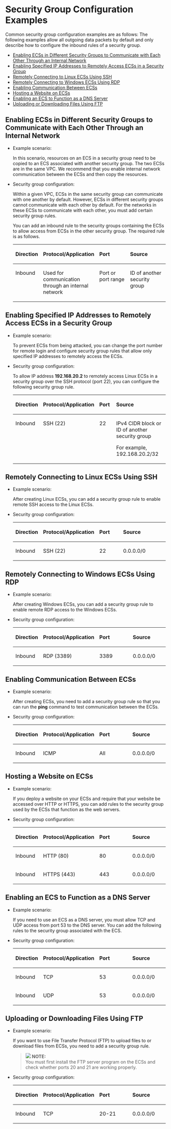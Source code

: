 # Security Group Configuration Examples<a name="EN-US_TOPIC_0140323152"></a>

Common security group configuration examples are as follows: The following examples allow all outgoing data packets by default and only describe how to configure the inbound rules of a security group.

-   [Enabling ECSs in Different Security Groups to Communicate with Each Other Through an Internal Network](#en-us_topic_0118534011_section14197522283)
-   [Enabling Specified IP Addresses to Remotely Access ECSs in a Security Group](#en-us_topic_0118534011_section17693183118306)
-   [Remotely Connecting to Linux ECSs Using SSH](#en-us_topic_0118534011_section115069253338)
-   [Remotely Connecting to Windows ECSs Using RDP](#en-us_topic_0118534011_section168046312349)
-   [Enabling Communication Between ECSs](#en-us_topic_0118534011_section34721049193411)
-   [Hosting a Website on ECSs](#en-us_topic_0118534011_section1517991516357)
-   [Enabling an ECS to Function as a DNS Server](#en-us_topic_0118534011_section2910346123520)
-   [Uploading or Downloading Files Using FTP](#en-us_topic_0118534011_section5964121693610)

## Enabling ECSs in Different Security Groups to Communicate with Each Other Through an Internal Network<a name="en-us_topic_0118534011_section14197522283"></a>

-   Example scenario:

    In this scenario, resources on an ECS in a security group need to be copied to an ECS associated with another security group. The two ECSs are in the same VPC. We recommend that you enable internal network communication between the ECSs and then copy the resources.

-   Security group configuration:

    Within a given VPC, ECSs in the same security group can communicate with one another by default. However, ECSs in different security groups cannot communicate with each other by default. For the networks in these ECSs to communicate with each other, you must add certain security group rules.

    You can add an inbound rule to the security groups containing the ECSs to allow access from ECSs in the other security group. The required rule is as follows.

    <a name="en-us_topic_0118534011_table854766319358"></a>
    <table><thead align="left"><tr id="en-us_topic_0118534011_row2051403019358"><th class="cellrowborder" valign="top" width="12.400000000000002%" id="mcps1.1.5.1.1"><p id="en-us_topic_0118534011_p3928016319358"><a name="en-us_topic_0118534011_p3928016319358"></a><a name="en-us_topic_0118534011_p3928016319358"></a><strong id="en-us_topic_0118534011_en-us_topic_0118646266_en-us_topic_0118534005_b13723751135618"><a name="en-us_topic_0118534011_en-us_topic_0118646266_en-us_topic_0118534005_b13723751135618"></a><a name="en-us_topic_0118534011_en-us_topic_0118646266_en-us_topic_0118534005_b13723751135618"></a>Direction</strong></p>
    </th>
    <th class="cellrowborder" valign="top" width="32.43000000000001%" id="mcps1.1.5.1.2"><p id="en-us_topic_0118534011_p5102371419358"><a name="en-us_topic_0118534011_p5102371419358"></a><a name="en-us_topic_0118534011_p5102371419358"></a><strong id="en-us_topic_0118534011_b842352706104812"><a name="en-us_topic_0118534011_b842352706104812"></a><a name="en-us_topic_0118534011_b842352706104812"></a>Protocol/Application</strong></p>
    </th>
    <th class="cellrowborder" valign="top" width="24.810000000000002%" id="mcps1.1.5.1.3"><p id="en-us_topic_0118534011_p2415644494621"><a name="en-us_topic_0118534011_p2415644494621"></a><a name="en-us_topic_0118534011_p2415644494621"></a><strong id="en-us_topic_0118534011_b842352706161911_1"><a name="en-us_topic_0118534011_b842352706161911_1"></a><a name="en-us_topic_0118534011_b842352706161911_1"></a>Port</strong></p>
    </th>
    <th class="cellrowborder" valign="top" width="30.360000000000003%" id="mcps1.1.5.1.4"><p id="en-us_topic_0118534011_p1911210519358"><a name="en-us_topic_0118534011_p1911210519358"></a><a name="en-us_topic_0118534011_p1911210519358"></a><strong id="en-us_topic_0118534011_en-us_topic_0118646266_en-us_topic_0118534005_b1665113556568"><a name="en-us_topic_0118534011_en-us_topic_0118646266_en-us_topic_0118534005_b1665113556568"></a><a name="en-us_topic_0118534011_en-us_topic_0118646266_en-us_topic_0118534005_b1665113556568"></a>Source</strong></p>
    </th>
    </tr>
    </thead>
    <tbody><tr id="en-us_topic_0118534011_row3779122419358"><td class="cellrowborder" valign="top" width="12.400000000000002%" headers="mcps1.1.5.1.1 "><p id="en-us_topic_0118534011_p4808290419358"><a name="en-us_topic_0118534011_p4808290419358"></a><a name="en-us_topic_0118534011_p4808290419358"></a>Inbound</p>
    </td>
    <td class="cellrowborder" valign="top" width="32.43000000000001%" headers="mcps1.1.5.1.2 "><p id="en-us_topic_0118534011_p4119033619358"><a name="en-us_topic_0118534011_p4119033619358"></a><a name="en-us_topic_0118534011_p4119033619358"></a>Used for communication through an internal network</p>
    </td>
    <td class="cellrowborder" valign="top" width="24.810000000000002%" headers="mcps1.1.5.1.3 "><p id="en-us_topic_0118534011_p4640703694621"><a name="en-us_topic_0118534011_p4640703694621"></a><a name="en-us_topic_0118534011_p4640703694621"></a>Port or port range</p>
    </td>
    <td class="cellrowborder" valign="top" width="30.360000000000003%" headers="mcps1.1.5.1.4 "><p id="en-us_topic_0118534011_p6027368919358"><a name="en-us_topic_0118534011_p6027368919358"></a><a name="en-us_topic_0118534011_p6027368919358"></a>ID of another security group</p>
    </td>
    </tr>
    </tbody>
    </table>


## Enabling Specified IP Addresses to Remotely Access ECSs in a Security Group<a name="en-us_topic_0118534011_section17693183118306"></a>

-   Example scenario:

    To prevent ECSs from being attacked, you can change the port number for remote login and configure security group rules that allow only specified IP addresses to remotely access the ECSs.

-   Security group configuration:

    To allow IP address  **192.168.20.2**  to remotely access Linux ECSs in a security group over the SSH protocol \(port 22\), you can configure the following security group rule.

    <a name="en-us_topic_0118534011_table2497622119555"></a>
    <table><thead align="left"><tr id="en-us_topic_0118534011_row407563919555"><th class="cellrowborder" valign="top" width="12.04120412041204%" id="mcps1.1.5.1.1"><p id="en-us_topic_0118534011_p181361106345"><a name="en-us_topic_0118534011_p181361106345"></a><a name="en-us_topic_0118534011_p181361106345"></a><strong id="en-us_topic_0118534011_b137891355798"><a name="en-us_topic_0118534011_b137891355798"></a><a name="en-us_topic_0118534011_b137891355798"></a>Direction</strong></p>
    </th>
    <th class="cellrowborder" valign="top" width="18.51185118511851%" id="mcps1.1.5.1.2"><p id="en-us_topic_0118534011_p6169135719555"><a name="en-us_topic_0118534011_p6169135719555"></a><a name="en-us_topic_0118534011_p6169135719555"></a><strong id="en-us_topic_0118534011_b62878816103"><a name="en-us_topic_0118534011_b62878816103"></a><a name="en-us_topic_0118534011_b62878816103"></a>Protocol/Application</strong></p>
    </th>
    <th class="cellrowborder" valign="top" width="16.53165316531653%" id="mcps1.1.5.1.3"><p id="en-us_topic_0118534011_p2343829819555"><a name="en-us_topic_0118534011_p2343829819555"></a><a name="en-us_topic_0118534011_p2343829819555"></a><strong id="en-us_topic_0118534011_b9902119131013"><a name="en-us_topic_0118534011_b9902119131013"></a><a name="en-us_topic_0118534011_b9902119131013"></a>Port</strong></p>
    </th>
    <th class="cellrowborder" valign="top" width="52.91529152915292%" id="mcps1.1.5.1.4"><p id="en-us_topic_0118534011_p1945401819555"><a name="en-us_topic_0118534011_p1945401819555"></a><a name="en-us_topic_0118534011_p1945401819555"></a><strong id="en-us_topic_0118534011_b1742151071014"><a name="en-us_topic_0118534011_b1742151071014"></a><a name="en-us_topic_0118534011_b1742151071014"></a>Source</strong></p>
    </th>
    </tr>
    </thead>
    <tbody><tr id="en-us_topic_0118534011_row3227161019555"><td class="cellrowborder" valign="top" width="12.04120412041204%" headers="mcps1.1.5.1.1 "><p id="en-us_topic_0118534011_p313671093414"><a name="en-us_topic_0118534011_p313671093414"></a><a name="en-us_topic_0118534011_p313671093414"></a>Inbound</p>
    </td>
    <td class="cellrowborder" valign="top" width="18.51185118511851%" headers="mcps1.1.5.1.2 "><p id="en-us_topic_0118534011_p6386359419555"><a name="en-us_topic_0118534011_p6386359419555"></a><a name="en-us_topic_0118534011_p6386359419555"></a>SSH (22)</p>
    </td>
    <td class="cellrowborder" valign="top" width="16.53165316531653%" headers="mcps1.1.5.1.3 "><p id="en-us_topic_0118534011_p4840629219555"><a name="en-us_topic_0118534011_p4840629219555"></a><a name="en-us_topic_0118534011_p4840629219555"></a>22</p>
    </td>
    <td class="cellrowborder" valign="top" width="52.91529152915292%" headers="mcps1.1.5.1.4 "><p id="en-us_topic_0118534011_p2859561419555"><a name="en-us_topic_0118534011_p2859561419555"></a><a name="en-us_topic_0118534011_p2859561419555"></a>IPv4 CIDR block or ID of another security group</p>
    <p id="en-us_topic_0118534011_p62410334191747"><a name="en-us_topic_0118534011_p62410334191747"></a><a name="en-us_topic_0118534011_p62410334191747"></a>For example, 192.168.20.2/32</p>
    </td>
    </tr>
    </tbody>
    </table>


## Remotely Connecting to Linux ECSs Using SSH<a name="en-us_topic_0118534011_section115069253338"></a>

-   Example scenario:

    After creating Linux ECSs, you can add a security group rule to enable remote SSH access to the Linux ECSs.

-   Security group configuration:

    <a name="en-us_topic_0118534011_table16351717123312"></a>
    <table><thead align="left"><tr id="en-us_topic_0118534011_row19634417153313"><th class="cellrowborder" valign="top" width="14.649999999999999%" id="mcps1.1.5.1.1"><p id="en-us_topic_0118534011_p96349178332"><a name="en-us_topic_0118534011_p96349178332"></a><a name="en-us_topic_0118534011_p96349178332"></a><strong id="en-us_topic_0118534011_b96481030171110"><a name="en-us_topic_0118534011_b96481030171110"></a><a name="en-us_topic_0118534011_b96481030171110"></a>Direction</strong></p>
    </th>
    <th class="cellrowborder" valign="top" width="25.779999999999998%" id="mcps1.1.5.1.2"><p id="en-us_topic_0118534011_p0634141717339"><a name="en-us_topic_0118534011_p0634141717339"></a><a name="en-us_topic_0118534011_p0634141717339"></a><strong id="en-us_topic_0118534011_b20568193181112"><a name="en-us_topic_0118534011_b20568193181112"></a><a name="en-us_topic_0118534011_b20568193181112"></a>Protocol/Application</strong></p>
    </th>
    <th class="cellrowborder" valign="top" width="20.22%" id="mcps1.1.5.1.3"><p id="en-us_topic_0118534011_p19634717103313"><a name="en-us_topic_0118534011_p19634717103313"></a><a name="en-us_topic_0118534011_p19634717103313"></a><strong id="en-us_topic_0118534011_b13935183291110"><a name="en-us_topic_0118534011_b13935183291110"></a><a name="en-us_topic_0118534011_b13935183291110"></a>Port</strong></p>
    </th>
    <th class="cellrowborder" valign="top" width="39.35%" id="mcps1.1.5.1.4"><p id="en-us_topic_0118534011_p166348179336"><a name="en-us_topic_0118534011_p166348179336"></a><a name="en-us_topic_0118534011_p166348179336"></a><strong id="en-us_topic_0118534011_b2110143631114"><a name="en-us_topic_0118534011_b2110143631114"></a><a name="en-us_topic_0118534011_b2110143631114"></a>Source</strong></p>
    </th>
    </tr>
    </thead>
    <tbody><tr id="en-us_topic_0118534011_row17635217123314"><td class="cellrowborder" valign="top" width="14.649999999999999%" headers="mcps1.1.5.1.1 "><p id="en-us_topic_0118534011_p863501710331"><a name="en-us_topic_0118534011_p863501710331"></a><a name="en-us_topic_0118534011_p863501710331"></a>Inbound</p>
    </td>
    <td class="cellrowborder" valign="top" width="25.779999999999998%" headers="mcps1.1.5.1.2 "><p id="en-us_topic_0118534011_p1663551718336"><a name="en-us_topic_0118534011_p1663551718336"></a><a name="en-us_topic_0118534011_p1663551718336"></a>SSH (22)</p>
    </td>
    <td class="cellrowborder" valign="top" width="20.22%" headers="mcps1.1.5.1.3 "><p id="en-us_topic_0118534011_p5635417133313"><a name="en-us_topic_0118534011_p5635417133313"></a><a name="en-us_topic_0118534011_p5635417133313"></a>22</p>
    </td>
    <td class="cellrowborder" valign="top" width="39.35%" headers="mcps1.1.5.1.4 "><p id="en-us_topic_0118534011_p166353177333"><a name="en-us_topic_0118534011_p166353177333"></a><a name="en-us_topic_0118534011_p166353177333"></a>0.0.0.0/0</p>
    </td>
    </tr>
    </tbody>
    </table>


## Remotely Connecting to Windows ECSs Using RDP<a name="en-us_topic_0118534011_section168046312349"></a>

-   Example scenario:

    After creating Windows ECSs, you can add a security group rule to enable remote RDP access to the Windows ECSs.

-   Security group configuration:

    <a name="en-us_topic_0118534011_table129650323711"></a>
    <table><thead align="left"><tr id="en-us_topic_0118534011_row145116433715"><th class="cellrowborder" valign="top" width="13.84%" id="mcps1.1.5.1.1"><p id="en-us_topic_0118534011_p155113453713"><a name="en-us_topic_0118534011_p155113453713"></a><a name="en-us_topic_0118534011_p155113453713"></a><strong id="en-us_topic_0118534011_b629416239134"><a name="en-us_topic_0118534011_b629416239134"></a><a name="en-us_topic_0118534011_b629416239134"></a>Direction</strong></p>
    </th>
    <th class="cellrowborder" valign="top" width="26.590000000000003%" id="mcps1.1.5.1.2"><p id="en-us_topic_0118534011_p165113443717"><a name="en-us_topic_0118534011_p165113443717"></a><a name="en-us_topic_0118534011_p165113443717"></a><strong id="en-us_topic_0118534011_b11162247131"><a name="en-us_topic_0118534011_b11162247131"></a><a name="en-us_topic_0118534011_b11162247131"></a>Protocol/Application</strong></p>
    </th>
    <th class="cellrowborder" valign="top" width="31.47%" id="mcps1.1.5.1.3"><p id="en-us_topic_0118534011_p155214163719"><a name="en-us_topic_0118534011_p155214163719"></a><a name="en-us_topic_0118534011_p155214163719"></a><strong id="en-us_topic_0118534011_b595842441314"><a name="en-us_topic_0118534011_b595842441314"></a><a name="en-us_topic_0118534011_b595842441314"></a>Port</strong></p>
    </th>
    <th class="cellrowborder" valign="top" width="28.1%" id="mcps1.1.5.1.4"><p id="en-us_topic_0118534011_p952142371"><a name="en-us_topic_0118534011_p952142371"></a><a name="en-us_topic_0118534011_p952142371"></a><strong id="en-us_topic_0118534011_b8638162571317"><a name="en-us_topic_0118534011_b8638162571317"></a><a name="en-us_topic_0118534011_b8638162571317"></a>Source</strong></p>
    </th>
    </tr>
    </thead>
    <tbody><tr id="en-us_topic_0118534011_row18528416375"><td class="cellrowborder" valign="top" width="13.84%" headers="mcps1.1.5.1.1 "><p id="en-us_topic_0118534011_p8521445370"><a name="en-us_topic_0118534011_p8521445370"></a><a name="en-us_topic_0118534011_p8521445370"></a>Inbound</p>
    </td>
    <td class="cellrowborder" valign="top" width="26.590000000000003%" headers="mcps1.1.5.1.2 "><p id="en-us_topic_0118534011_p452446375"><a name="en-us_topic_0118534011_p452446375"></a><a name="en-us_topic_0118534011_p452446375"></a>RDP (3389)</p>
    </td>
    <td class="cellrowborder" valign="top" width="31.47%" headers="mcps1.1.5.1.3 "><p id="en-us_topic_0118534011_p125215413371"><a name="en-us_topic_0118534011_p125215413371"></a><a name="en-us_topic_0118534011_p125215413371"></a>3389</p>
    </td>
    <td class="cellrowborder" valign="top" width="28.1%" headers="mcps1.1.5.1.4 "><p id="en-us_topic_0118534011_p155219414376"><a name="en-us_topic_0118534011_p155219414376"></a><a name="en-us_topic_0118534011_p155219414376"></a>0.0.0.0/0</p>
    </td>
    </tr>
    </tbody>
    </table>


## Enabling Communication Between ECSs<a name="en-us_topic_0118534011_section34721049193411"></a>

-   Example scenario:

    After creating ECSs, you need to add a security group rule so that you can run the  **ping**  command to test communication between the ECSs.

-   Security group configuration:

    <a name="en-us_topic_0118534011_table810055173719"></a>
    <table><thead align="left"><tr id="en-us_topic_0118534011_row0160051103719"><th class="cellrowborder" valign="top" width="16.7%" id="mcps1.1.5.1.1"><p id="en-us_topic_0118534011_p2160251153718"><a name="en-us_topic_0118534011_p2160251153718"></a><a name="en-us_topic_0118534011_p2160251153718"></a><strong id="en-us_topic_0118534011_b817717513146"><a name="en-us_topic_0118534011_b817717513146"></a><a name="en-us_topic_0118534011_b817717513146"></a>Direction</strong></p>
    </th>
    <th class="cellrowborder" valign="top" width="23.73%" id="mcps1.1.5.1.2"><p id="en-us_topic_0118534011_p141601751113715"><a name="en-us_topic_0118534011_p141601751113715"></a><a name="en-us_topic_0118534011_p141601751113715"></a><strong id="en-us_topic_0118534011_b2703157121418"><a name="en-us_topic_0118534011_b2703157121418"></a><a name="en-us_topic_0118534011_b2703157121418"></a>Protocol/Application</strong></p>
    </th>
    <th class="cellrowborder" valign="top" width="31.47%" id="mcps1.1.5.1.3"><p id="en-us_topic_0118534011_p14160165111379"><a name="en-us_topic_0118534011_p14160165111379"></a><a name="en-us_topic_0118534011_p14160165111379"></a><strong id="en-us_topic_0118534011_b183020117149"><a name="en-us_topic_0118534011_b183020117149"></a><a name="en-us_topic_0118534011_b183020117149"></a>Port</strong></p>
    </th>
    <th class="cellrowborder" valign="top" width="28.1%" id="mcps1.1.5.1.4"><p id="en-us_topic_0118534011_p161601651183720"><a name="en-us_topic_0118534011_p161601651183720"></a><a name="en-us_topic_0118534011_p161601651183720"></a><strong id="en-us_topic_0118534011_b1961815117140"><a name="en-us_topic_0118534011_b1961815117140"></a><a name="en-us_topic_0118534011_b1961815117140"></a>Source</strong></p>
    </th>
    </tr>
    </thead>
    <tbody><tr id="en-us_topic_0118534011_row1216175110371"><td class="cellrowborder" valign="top" width="16.7%" headers="mcps1.1.5.1.1 "><p id="en-us_topic_0118534011_p5161175117373"><a name="en-us_topic_0118534011_p5161175117373"></a><a name="en-us_topic_0118534011_p5161175117373"></a>Inbound</p>
    </td>
    <td class="cellrowborder" valign="top" width="23.73%" headers="mcps1.1.5.1.2 "><p id="en-us_topic_0118534011_p816119517376"><a name="en-us_topic_0118534011_p816119517376"></a><a name="en-us_topic_0118534011_p816119517376"></a>ICMP</p>
    </td>
    <td class="cellrowborder" valign="top" width="31.47%" headers="mcps1.1.5.1.3 "><p id="en-us_topic_0118534011_p11161205112375"><a name="en-us_topic_0118534011_p11161205112375"></a><a name="en-us_topic_0118534011_p11161205112375"></a>All</p>
    </td>
    <td class="cellrowborder" valign="top" width="28.1%" headers="mcps1.1.5.1.4 "><p id="en-us_topic_0118534011_p1316155143713"><a name="en-us_topic_0118534011_p1316155143713"></a><a name="en-us_topic_0118534011_p1316155143713"></a>0.0.0.0/0</p>
    </td>
    </tr>
    </tbody>
    </table>


## Hosting a Website on ECSs<a name="en-us_topic_0118534011_section1517991516357"></a>

-   Example scenario:

    If you deploy a website on your ECSs and require that your website be accessed over HTTP or HTTPS, you can add rules to the security group used by the ECSs that function as the web servers.

-   Security group configuration:

    <a name="en-us_topic_0118534011_table30323767195135"></a>
    <table><thead align="left"><tr id="en-us_topic_0118534011_row15770184195135"><th class="cellrowborder" valign="top" width="17.611761176117614%" id="mcps1.1.5.1.1"><p id="en-us_topic_0118534011_p53423553195135"><a name="en-us_topic_0118534011_p53423553195135"></a><a name="en-us_topic_0118534011_p53423553195135"></a><strong id="en-us_topic_0118534011_b659583018152"><a name="en-us_topic_0118534011_b659583018152"></a><a name="en-us_topic_0118534011_b659583018152"></a>Direction</strong></p>
    </th>
    <th class="cellrowborder" valign="top" width="23.17231723172317%" id="mcps1.1.5.1.2"><p id="en-us_topic_0118534011_p2316559195135"><a name="en-us_topic_0118534011_p2316559195135"></a><a name="en-us_topic_0118534011_p2316559195135"></a><strong id="en-us_topic_0118534011_b9364183851519"><a name="en-us_topic_0118534011_b9364183851519"></a><a name="en-us_topic_0118534011_b9364183851519"></a>Protocol/Application</strong></p>
    </th>
    <th class="cellrowborder" valign="top" width="31.203120312031203%" id="mcps1.1.5.1.3"><p id="en-us_topic_0118534011_p32340552195135"><a name="en-us_topic_0118534011_p32340552195135"></a><a name="en-us_topic_0118534011_p32340552195135"></a><strong id="en-us_topic_0118534011_b3222439161517"><a name="en-us_topic_0118534011_b3222439161517"></a><a name="en-us_topic_0118534011_b3222439161517"></a>Port</strong></p>
    </th>
    <th class="cellrowborder" valign="top" width="28.012801280128013%" id="mcps1.1.5.1.4"><p id="en-us_topic_0118534011_p2339084195135"><a name="en-us_topic_0118534011_p2339084195135"></a><a name="en-us_topic_0118534011_p2339084195135"></a><strong id="en-us_topic_0118534011_b885615391151"><a name="en-us_topic_0118534011_b885615391151"></a><a name="en-us_topic_0118534011_b885615391151"></a>Source</strong></p>
    </th>
    </tr>
    </thead>
    <tbody><tr id="en-us_topic_0118534011_row55248116195135"><td class="cellrowborder" valign="top" width="17.611761176117614%" headers="mcps1.1.5.1.1 "><p id="en-us_topic_0118534011_p27918930195135"><a name="en-us_topic_0118534011_p27918930195135"></a><a name="en-us_topic_0118534011_p27918930195135"></a>Inbound</p>
    </td>
    <td class="cellrowborder" valign="top" width="23.17231723172317%" headers="mcps1.1.5.1.2 "><p id="en-us_topic_0118534011_p45912425195135"><a name="en-us_topic_0118534011_p45912425195135"></a><a name="en-us_topic_0118534011_p45912425195135"></a>HTTP (80)</p>
    </td>
    <td class="cellrowborder" valign="top" width="31.203120312031203%" headers="mcps1.1.5.1.3 "><p id="en-us_topic_0118534011_p46840856195135"><a name="en-us_topic_0118534011_p46840856195135"></a><a name="en-us_topic_0118534011_p46840856195135"></a>80</p>
    </td>
    <td class="cellrowborder" valign="top" width="28.012801280128013%" headers="mcps1.1.5.1.4 "><p id="en-us_topic_0118534011_p36012962195135"><a name="en-us_topic_0118534011_p36012962195135"></a><a name="en-us_topic_0118534011_p36012962195135"></a>0.0.0.0/0</p>
    </td>
    </tr>
    <tr id="en-us_topic_0118534011_row5566305020026"><td class="cellrowborder" valign="top" width="17.611761176117614%" headers="mcps1.1.5.1.1 "><p id="en-us_topic_0118534011_p4461017620026"><a name="en-us_topic_0118534011_p4461017620026"></a><a name="en-us_topic_0118534011_p4461017620026"></a>Inbound</p>
    </td>
    <td class="cellrowborder" valign="top" width="23.17231723172317%" headers="mcps1.1.5.1.2 "><p id="en-us_topic_0118534011_p3120540920026"><a name="en-us_topic_0118534011_p3120540920026"></a><a name="en-us_topic_0118534011_p3120540920026"></a>HTTPS (443)</p>
    </td>
    <td class="cellrowborder" valign="top" width="31.203120312031203%" headers="mcps1.1.5.1.3 "><p id="en-us_topic_0118534011_p5665449220026"><a name="en-us_topic_0118534011_p5665449220026"></a><a name="en-us_topic_0118534011_p5665449220026"></a>443</p>
    </td>
    <td class="cellrowborder" valign="top" width="28.012801280128013%" headers="mcps1.1.5.1.4 "><p id="en-us_topic_0118534011_p2561110020026"><a name="en-us_topic_0118534011_p2561110020026"></a><a name="en-us_topic_0118534011_p2561110020026"></a>0.0.0.0/0</p>
    </td>
    </tr>
    </tbody>
    </table>


## Enabling an ECS to Function as a DNS Server<a name="en-us_topic_0118534011_section2910346123520"></a>

-   Example scenario:

    If you need to use an ECS as a DNS server, you must allow TCP and UDP access from port 53 to the DNS server. You can add the following rules to the security group associated with the ECS.

-   Security group configuration:

    <a name="en-us_topic_0118534011_table9719143933517"></a>
    <table><thead align="left"><tr id="en-us_topic_0118534011_row371953993514"><th class="cellrowborder" valign="top" width="16.711671167116712%" id="mcps1.1.5.1.1"><p id="en-us_topic_0118534011_p77202395359"><a name="en-us_topic_0118534011_p77202395359"></a><a name="en-us_topic_0118534011_p77202395359"></a><strong id="en-us_topic_0118534011_b57571227181619"><a name="en-us_topic_0118534011_b57571227181619"></a><a name="en-us_topic_0118534011_b57571227181619"></a>Direction</strong></p>
    </th>
    <th class="cellrowborder" valign="top" width="24.072407240724072%" id="mcps1.1.5.1.2"><p id="en-us_topic_0118534011_p107201939133514"><a name="en-us_topic_0118534011_p107201939133514"></a><a name="en-us_topic_0118534011_p107201939133514"></a><strong id="en-us_topic_0118534011_b9830202821610"><a name="en-us_topic_0118534011_b9830202821610"></a><a name="en-us_topic_0118534011_b9830202821610"></a>Protocol/Application</strong></p>
    </th>
    <th class="cellrowborder" valign="top" width="31.203120312031203%" id="mcps1.1.5.1.3"><p id="en-us_topic_0118534011_p07201398353"><a name="en-us_topic_0118534011_p07201398353"></a><a name="en-us_topic_0118534011_p07201398353"></a><strong id="en-us_topic_0118534011_b139231629111618"><a name="en-us_topic_0118534011_b139231629111618"></a><a name="en-us_topic_0118534011_b139231629111618"></a>Port</strong></p>
    </th>
    <th class="cellrowborder" valign="top" width="28.012801280128013%" id="mcps1.1.5.1.4"><p id="en-us_topic_0118534011_p157201239183513"><a name="en-us_topic_0118534011_p157201239183513"></a><a name="en-us_topic_0118534011_p157201239183513"></a><strong id="en-us_topic_0118534011_b1177753015164"><a name="en-us_topic_0118534011_b1177753015164"></a><a name="en-us_topic_0118534011_b1177753015164"></a>Source</strong></p>
    </th>
    </tr>
    </thead>
    <tbody><tr id="en-us_topic_0118534011_row87211239133515"><td class="cellrowborder" valign="top" width="16.711671167116712%" headers="mcps1.1.5.1.1 "><p id="en-us_topic_0118534011_p2721163963512"><a name="en-us_topic_0118534011_p2721163963512"></a><a name="en-us_topic_0118534011_p2721163963512"></a>Inbound</p>
    </td>
    <td class="cellrowborder" valign="top" width="24.072407240724072%" headers="mcps1.1.5.1.2 "><p id="en-us_topic_0118534011_p16721163916353"><a name="en-us_topic_0118534011_p16721163916353"></a><a name="en-us_topic_0118534011_p16721163916353"></a>TCP</p>
    </td>
    <td class="cellrowborder" valign="top" width="31.203120312031203%" headers="mcps1.1.5.1.3 "><p id="en-us_topic_0118534011_p1672119392358"><a name="en-us_topic_0118534011_p1672119392358"></a><a name="en-us_topic_0118534011_p1672119392358"></a>53</p>
    </td>
    <td class="cellrowborder" valign="top" width="28.012801280128013%" headers="mcps1.1.5.1.4 "><p id="en-us_topic_0118534011_p672163953517"><a name="en-us_topic_0118534011_p672163953517"></a><a name="en-us_topic_0118534011_p672163953517"></a>0.0.0.0/0</p>
    </td>
    </tr>
    <tr id="en-us_topic_0118534011_row127214392355"><td class="cellrowborder" valign="top" width="16.711671167116712%" headers="mcps1.1.5.1.1 "><p id="en-us_topic_0118534011_p1721739123511"><a name="en-us_topic_0118534011_p1721739123511"></a><a name="en-us_topic_0118534011_p1721739123511"></a>Inbound</p>
    </td>
    <td class="cellrowborder" valign="top" width="24.072407240724072%" headers="mcps1.1.5.1.2 "><p id="en-us_topic_0118534011_p207221139183518"><a name="en-us_topic_0118534011_p207221139183518"></a><a name="en-us_topic_0118534011_p207221139183518"></a>UDP</p>
    </td>
    <td class="cellrowborder" valign="top" width="31.203120312031203%" headers="mcps1.1.5.1.3 "><p id="en-us_topic_0118534011_p3722133933514"><a name="en-us_topic_0118534011_p3722133933514"></a><a name="en-us_topic_0118534011_p3722133933514"></a>53</p>
    </td>
    <td class="cellrowborder" valign="top" width="28.012801280128013%" headers="mcps1.1.5.1.4 "><p id="en-us_topic_0118534011_p3722439103510"><a name="en-us_topic_0118534011_p3722439103510"></a><a name="en-us_topic_0118534011_p3722439103510"></a>0.0.0.0/0</p>
    </td>
    </tr>
    </tbody>
    </table>


## Uploading or Downloading Files Using FTP<a name="en-us_topic_0118534011_section5964121693610"></a>

-   Example scenario:

    If you want to use File Transfer Protocol \(FTP\) to upload files to or download files from ECSs, you need to add a security group rule.

    >![](/images/icon-note.gif) **NOTE:**   
    >You must first install the FTP server program on the ECSs and check whether ports 20 and 21 are working properly.   

-   Security group configuration:

    <a name="en-us_topic_0118534011_table8479153013395"></a>
    <table><thead align="left"><tr id="en-us_topic_0118534011_row1518203013392"><th class="cellrowborder" valign="top" width="16.17%" id="mcps1.1.5.1.1"><p id="en-us_topic_0118534011_p13518730193918"><a name="en-us_topic_0118534011_p13518730193918"></a><a name="en-us_topic_0118534011_p13518730193918"></a><strong id="en-us_topic_0118534011_b16647191041714"><a name="en-us_topic_0118534011_b16647191041714"></a><a name="en-us_topic_0118534011_b16647191041714"></a>Direction</strong></p>
    </th>
    <th class="cellrowborder" valign="top" width="24.26%" id="mcps1.1.5.1.2"><p id="en-us_topic_0118534011_p1651819306397"><a name="en-us_topic_0118534011_p1651819306397"></a><a name="en-us_topic_0118534011_p1651819306397"></a><strong id="en-us_topic_0118534011_b4518131111171"><a name="en-us_topic_0118534011_b4518131111171"></a><a name="en-us_topic_0118534011_b4518131111171"></a>Protocol/Application</strong></p>
    </th>
    <th class="cellrowborder" valign="top" width="31.47%" id="mcps1.1.5.1.3"><p id="en-us_topic_0118534011_p175183303395"><a name="en-us_topic_0118534011_p175183303395"></a><a name="en-us_topic_0118534011_p175183303395"></a><strong id="en-us_topic_0118534011_b2393161214175"><a name="en-us_topic_0118534011_b2393161214175"></a><a name="en-us_topic_0118534011_b2393161214175"></a>Port</strong></p>
    </th>
    <th class="cellrowborder" valign="top" width="28.1%" id="mcps1.1.5.1.4"><p id="en-us_topic_0118534011_p3518163053913"><a name="en-us_topic_0118534011_p3518163053913"></a><a name="en-us_topic_0118534011_p3518163053913"></a><strong id="en-us_topic_0118534011_b1414191319178"><a name="en-us_topic_0118534011_b1414191319178"></a><a name="en-us_topic_0118534011_b1414191319178"></a>Source</strong></p>
    </th>
    </tr>
    </thead>
    <tbody><tr id="en-us_topic_0118534011_row4519143013399"><td class="cellrowborder" valign="top" width="16.17%" headers="mcps1.1.5.1.1 "><p id="en-us_topic_0118534011_p13519123013393"><a name="en-us_topic_0118534011_p13519123013393"></a><a name="en-us_topic_0118534011_p13519123013393"></a>Inbound</p>
    </td>
    <td class="cellrowborder" valign="top" width="24.26%" headers="mcps1.1.5.1.2 "><p id="en-us_topic_0118534011_p10519113063920"><a name="en-us_topic_0118534011_p10519113063920"></a><a name="en-us_topic_0118534011_p10519113063920"></a>TCP</p>
    </td>
    <td class="cellrowborder" valign="top" width="31.47%" headers="mcps1.1.5.1.3 "><p id="en-us_topic_0118534011_p5519930193917"><a name="en-us_topic_0118534011_p5519930193917"></a><a name="en-us_topic_0118534011_p5519930193917"></a>20-21</p>
    </td>
    <td class="cellrowborder" valign="top" width="28.1%" headers="mcps1.1.5.1.4 "><p id="en-us_topic_0118534011_p13519630123910"><a name="en-us_topic_0118534011_p13519630123910"></a><a name="en-us_topic_0118534011_p13519630123910"></a>0.0.0.0/0</p>
    </td>
    </tr>
    </tbody>
    </table>


